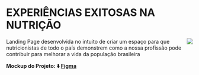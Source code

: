 # EXPERIÊNCIAS EXITOSAS NA NUTRIÇÃO

<img align="right" width="" height="" src="https://brazcode.com/compartilhado/logo-cfn-branco.png">

Landing Page desenvolvida no intuito de criar um espaço para que nutricionistas de todo o país demonstrem como a nossa profissão pode contribuir para melhorar a vida da população brasileira

**Mockup do Projeto: ⬇️ [Figma](https://www.figma.com/file/hHi9rscYGoCgDl9CDzrluS/CFN---Casos-de-Experi%C3%AAcias-Exitosas?node-id=0%3A1)**
